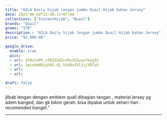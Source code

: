 ```yaml
---
title: "AILA Daily hijab lengan jumbo Quail Hijab bahan Jersey"
date: 2023-06-02T12:38:11+07:00
collections: ["InstantHijab", "Quail"]
brands: "Quail"
grams: "370"
description : "AILA Daily hijab lengan jumbo Quail Hijab bahan Jersey"
price: "92,000.00"

google_drive:
  enable: true
  pics:
  - url: 1h9slXPK_sfN3Z2dZcxRsShIwuv7eyg32
  - url: 1pixbAHDjqYA5-d2_h2dOoZXl3jjYDTzU
  - url: 
  - url: 

draft: false
---
```


jilbab lengan dengan emblem quail dibagian tangan , material jersey yg adem banged, dan gk bikim gerah. bisa dipakai untuk sehari-hari . recomended banget."

----------    
 
